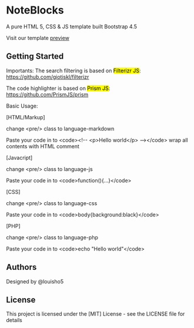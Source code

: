 # NoteBlocks

A pure HTML 5, CSS & JS template built Bootstrap 4.5

Visit our template [preview](https://htmlpreview.github.io/?https://github.com/louisho5/NoteBlocks-Template/blob/main/template/index.html)

## Getting Started

Importants:
The search filtering is based on <mark>Filterizr JS</mark>: https://github.com/giotiskl/filterizr

The code highlighter is based on <mark>Prism JS</mark>: https://github.com/PrismJS/prism


Basic Usage:

[HTML/Markup] 

change &lt;pre/> class to language-markdown

Paste your code in to &lt;code>&lt;!-- &lt;p>Hello world&lt;/p> --&gt;&lt;/code> wrap all contents with HTML comment


[Javacript] 

change &lt;pre/> class to language-js

Paste your code in to &lt;code>function(){...}&lt;/code>


[CSS] 

change &lt;pre/> class to language-css

Paste your code in to &lt;code>body{background:black}&lt;/code>


[PHP] 

change &lt;pre/> class to language-php

Paste your code in to &lt;code>echo "Hello world"&lt;/code>


## Authors

Designed by @louisho5

## License

This project is licensed under the [MIT] License - see the LICENSE file for details
